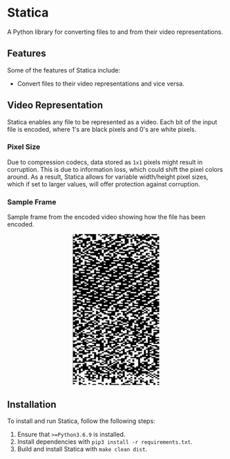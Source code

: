# Statica

A Python library for converting files to and from their
video representations.

## Features
Some of the features of Statica include:
- Convert files to their video representations and vice versa.

## Video Representation

Statica enables any file to be represented as a video. Each bit
of the input file is encoded, where 1's are black pixels and 0's
are white pixels.

### Pixel Size

Due to compression codecs, data stored as `1x1` pixels might result in
corruption. This is due to information loss, which could shift the pixel
colors around. As a result, Statica allows for variable width/height
pixel sizes, which if set to larger values, will offer protection against
corruption. 

### Sample Frame

Sample frame from the encoded video showing how the file has been encoded. 

<p align="center">
  <kbd><img src="./images/frame.png" width="200" height="350" />
</kbd>
</p>

## Installation

To install and run Statica, follow the following steps:
1. Ensure that `>=Python3.6.9` is installed.
2. Install dependencies with `pip3 install -r requirements.txt`.
3. Build and install Statica with `make clean dist`.
